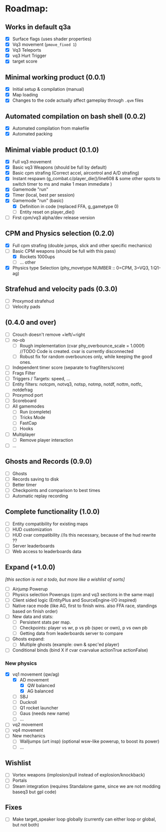 # Roadmap:
## Works in default q3a
- [x] Surface flags (uses shader properties)
- [x] Vq3 movement (`pmove_fixed 1`)
- [x] Vq3 Teleports
- [x] vq3 Hurt Trigger
- [x] target score

## Minimal working product (0.0.1)
- [x] Initial setup & compilation (manual)
- [x] Map loading
- [x] Changes to the code actually affect gameplay through `.qvm` files

## Automated compilation on bash shell (0.0.2)
- [x] Automated compilation from makefile
- [x] Automated packing

## Minimal viable product (0.1.0)
- [x] Full vq3 movement
- [x] Basic vq3 Weapons (should be full by default)  
- [x] Basic cpm strafing (Correct accel, aircontrol and A/D strafing)
- [x] Instant respawn (g_combat.c/player_die()/line608  & some other spots to switch timer to ms and make 1 mean immediate )
- [x] Gamemode "run"
- [x] Timer (local, best per session)
- [x] Gamemode "run" (basic)
  - [x] Definition in code (replaced FFA, g_gametype 0)
  - [ ] Entity reset on player_die()
- [ ] First cpm/vq3 alpha/dev release version

## CPM and Physics selection (0.2.0)
- [x] Full cpm strafing (double jumps, slick and other specific mechanics)
- [ ] Basic CPM weapons (should be full with this pass)
  - [x] Rockets 1000ups
  - [ ] ... other
- [x] Physics type Selection (phy_movetype NUMBER :: 0=CPM, 3=VQ3, 1:Q1-ag)

## Strafehud and velocity pads (0.3.0)
- [ ] Proxymod strafehud
- [ ] Velocity pads  

## (0.4.0 and over)
- [ ] Crouch doesn't remove +left/+right
- [ ] no-ob
  - [ ] Rough implementation (cvar phy_overbounce_scale = 1.000f) //TODO Code is created. cvar is currently disconnected
  - [ ] Robust fix for random overbounces only, while keeping the good ones.
- [ ] Independent timer score (separate to fragfilters/score)
- [ ] Frags Filter
- [ ] Triggers / Targets: speed, ...
- [ ] Entity filters: notcpm, notvq3, notsp, notmp, notdf, nottm, notfc, notdefrag
- [ ] Proxymod port
- [ ] Scoreboard
- [ ] All gamemodes
  - [ ] Run (complete)
  - [ ] Tricks Mode
  - [ ] FastCap
  - [ ] Hooks
- [ ] Multiplayer
  - [ ] Remove player interaction
- [ ] ...

## Ghosts and Records (0.9.0)
- [ ] Ghosts
- [ ] Records saving to disk 
- [ ] Better timer
- [ ] Checkpoints and comparison to best times
- [ ] Automatic replay recording

## Complete functionality (1.0.0)
- [ ] Entity compatibility for existing maps
- [ ] HUD customization
- [ ] HUD cvar compatibility   //Is this necessary, because of the hud rewrite ??
- [ ] Server leaderboards
- [ ] Web access to leaderboards data

## Expand (+1.0.0)
_[this section is not a todo, but more like a wishlist of sorts]_
- [ ] Airjump Powerup
- [ ] Physics selection Powerups (cpm and vq3 sections in the same map)
- [ ] Client sided logic (EntityPlus and SourceEngine-I/O inspired)
- [ ] Native race mode (like AG, first to finish wins. also FFA race, standings based on finish order)
- [ ] New data and stats:
  - [ ] Persistent stats per map.
  - [ ] Checkpoints: player vs wr, p vs pb (spec or own), p vs own pb
  - [ ] Getting data from leaderboards server to compare
- [ ] Ghosts expand:
  - [ ] Multiple ghosts (example: own & spec'ed player)
- [ ] Conditional binds (bind X if cvar cvarvalue actionTrue actionFalse)

### New physics
- [x] vq1 movement (qw/ag)
  - [x] AD movement
    - [x] QW balanced
    - [x] AG balanced
  - [ ] SBJ
  - [ ] Duckroll
  - [ ] Q1 rocket launcher
  - [ ] Gaus (needs new name)
  - [ ] ...
- [ ] vq2 movement
- [ ] vq4 movement
- [ ] New mechanics
  - [ ] Walljumps (urt insp) (optional wsw-like powerup, to boost its power)
  - [ ] ...

## Wishlist
- [ ] Vortex weapons (implosion/pull instead of explosion/knockback)
- [ ] Portals
- [ ] Steam integration (requires Standalone game, since we are not modding baseq3 but gpl code)

## Fixes
- [ ] Make target_speaker loop globally (currently can either loop or global, but not both)

